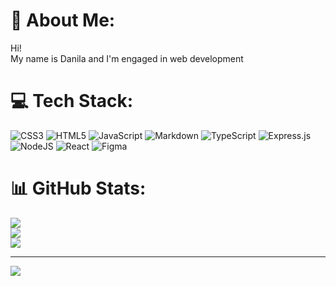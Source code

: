 # 💫 About Me:
Hi!<br>My name is Danila and I'm engaged in web development


# 💻 Tech Stack:
![CSS3](https://img.shields.io/badge/css3-%231572B6.svg?style=plastic&logo=css3&logoColor=white) ![HTML5](https://img.shields.io/badge/html5-%23E34F26.svg?style=plastic&logo=html5&logoColor=white) ![JavaScript](https://img.shields.io/badge/javascript-%23323330.svg?style=plastic&logo=javascript&logoColor=%23F7DF1E) ![Markdown](https://img.shields.io/badge/markdown-%23000000.svg?style=plastic&logo=markdown&logoColor=white) ![TypeScript](https://img.shields.io/badge/typescript-%23007ACC.svg?style=plastic&logo=typescript&logoColor=white) ![Express.js](https://img.shields.io/badge/express.js-%23404d59.svg?style=plastic&logo=express&logoColor=%2361DAFB) ![NodeJS](https://img.shields.io/badge/node.js-6DA55F?style=plastic&logo=node.js&logoColor=white) ![React](https://img.shields.io/badge/react-%2320232a.svg?style=plastic&logo=react&logoColor=%2361DAFB) ![Figma](https://img.shields.io/badge/figma-%23F24E1E.svg?style=plastic&logo=figma&logoColor=white)
# 📊 GitHub Stats:
![](https://github-readme-stats.vercel.app/api?username=Me-Souly&theme=dark&hide_border=false&include_all_commits=false&count_private=false)<br/>
![](https://nirzak-streak-stats.vercel.app/?user=Me-Souly&theme=dark&hide_border=false)<br/>
![](https://github-readme-stats.vercel.app/api/top-langs/?username=Me-Souly&theme=dark&hide_border=false&include_all_commits=false&count_private=false&layout=compact)

---
[![](https://visitcount.itsvg.in/api?id=Me-Souly&icon=0&color=0)](https://visitcount.itsvg.in)

<!-- Proudly created with GPRM ( https://gprm.itsvg.in ) -->
